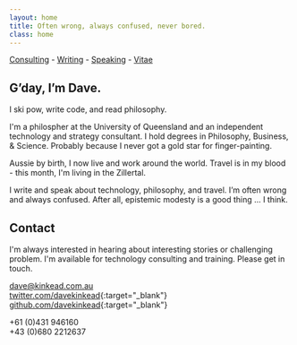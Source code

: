 ```yaml
---
layout: home
title: Often wrong, always confused, never bored.
class: home
---
```


<p class="hero"><a href="/consulting">Consulting</a> - <a href="/thoughts">Writing</a> - <a href="/talks">Speaking</a> - <a href="/vitae">Vitae</a></p>

## G’day, I’m Dave.

I ski pow, write code, and read philosophy.

I'm a philospher at the University of Queensland and an independent technology and strategy consultant.  I hold degrees in Philosophy, Business, & Science.  Probably because I never got a gold star for finger-painting.

Aussie by birth, I now live and work around the world.  Travel is in my blood - this month, I'm living in the Zillertal.

I write and speak about technology, philosophy, and travel.  I’m often wrong and always confused.  After all, epistemic modesty is a good thing ... I think.


## Contact

I'm always interested in hearing about interesting stories or challenging problem. I'm available for technology consulting and training.  Please get in touch. 

[dave@kinkead.com.au](mailto:dave@kinkead.com.au)  
[twitter.com/davekinkead](https://twitter.com/davekinkead){:target="_blank"}  
[github.com/davekinkead](https://github.com/davekinkead){:target="_blank"}

+61 (0)431 946160  
+43 (0)680 2212637

